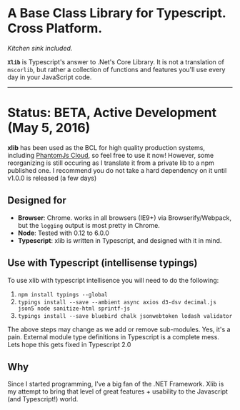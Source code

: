 # A Base Class Library for Typescript.  Cross Platform.
*Kitchen sink included.*

**```Xlib```** is Typescript's answer to .Net's Core Library.  It is not a translation of ```mscorlib```, but rather a collection of functions and features you'll use every day in your JavaScript code.

--------
# Status: BETA, Active Development (May 5, 2016)

**xlib** has been used as the BCL for high quality production systems, including [PhantomJs Cloud](https://PhantomJsCloud.com), so feel free to use it now!   However, some reorganizing is still occuring as I translate it from a private lib to a npm published one.  I recommend you do not take a hard dependency on it until v1.0.0 is released (a few days)


## Designed for
- **Browser**: Chrome.  works in all browsers (IE9+) via Browserify/Webpack, but the ```logging``` output is most pretty in Chrome.
- **Node**: Tested with 0.12 to 6.0.0
- **Typescript**: xlib is written in Typescript, and designed with it in mind.

## Use with Typescript (intellisense typings)

To use xlib with typescript intellisence you will need to do the following:

1. ```npm install typings --global```
2. ```typings install --save --ambient async axios d3-dsv decimal.js json5 node sanitize-html sprintf-js```
3. ```typings install --save bluebird chalk jsonwebtoken lodash validator```

The above steps may change as we add or remove sub-modules.   Yes, it's a pain.  External module type definitions in Typescript is a complete mess.  Lets hope this gets fixed in Typescript 2.0


## Why

Since I started programming, I've a big fan of the .NET Framework.  Xlib is my attempt to bring that level of great features + usability to the Javascript (and Typescript!) world.

